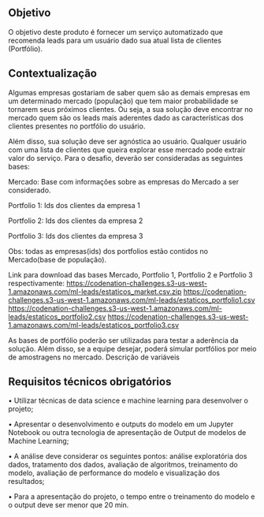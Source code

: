## Objetivo

O objetivo deste produto é fornecer um serviço automatizado que recomenda leads para um usuário dado sua atual lista de clientes (Portfólio).

## Contextualização

Algumas empresas gostariam de saber quem são as demais empresas em um determinado mercado (população) que tem maior probabilidade se tornarem seus próximos clientes. Ou seja, a sua solução deve encontrar no mercado quem são os leads mais aderentes dado as características dos clientes presentes no portfólio do usuário.

Além disso, sua solução deve ser agnóstica ao usuário. Qualquer usuário com uma lista de clientes que queira explorar esse mercado pode extrair valor do serviço.
Para o desafio, deverão ser consideradas as seguintes bases:

Mercado: Base com informações sobre as empresas do Mercado a ser considerado. 

Portfolio 1: Ids dos clientes da empresa 1 

Portfolio 2: Ids dos clientes da empresa 2 

Portfolio 3: Ids dos clientes da empresa 3

Obs: todas as empresas(ids) dos portfolios estão contidos no Mercado(base de população).


Link para download das bases Mercado, Portfolio 1, Portfolio 2 e Portfolio 3 respectivamente:
https://codenation-challenges.s3-us-west-1.amazonaws.com/ml-leads/estaticos_market.csv.zip
https://codenation-challenges.s3-us-west-1.amazonaws.com/ml-leads/estaticos_portfolio1.csv
https://codenation-challenges.s3-us-west-1.amazonaws.com/ml-leads/estaticos_portfolio2.csv
https://codenation-challenges.s3-us-west-1.amazonaws.com/ml-leads/estaticos_portfolio3.csv


As bases de portfólio poderão ser utilizadas para testar a aderência da solução. Além disso, se a equipe desejar, poderá simular portfólios por meio de amostragens no mercado.
Descrição de variáveis

## Requisitos técnicos obrigatórios

•	Utilizar técnicas de data science e machine learning para desenvolver o projeto;

•	Apresentar o desenvolvimento e outputs do modelo em um Jupyter Notebook ou outra tecnologia de apresentação de Output de modelos de Machine Learning;

•	A análise deve considerar os seguintes pontos: análise exploratória dos dados, tratamento dos dados, avaliação de algoritmos, treinamento do modelo, avaliação de performance do modelo e visualização dos resultados;

•	Para a apresentação do projeto, o tempo entre o treinamento do modelo e o output deve ser menor que 20 min.
